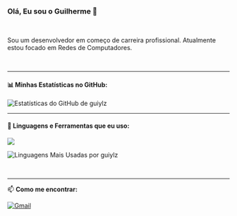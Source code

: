 ### Olá, Eu sou o Guilherme 👋

<br>

Sou um desenvolvedor em começo de carreira profissional. Atualmente estou focado em Redes de Computadores.

<br>

---

#### 📊 Minhas Estatísticas no GitHub:

![Estatísticas do GitHub de guiylz](https://github-readme-stats.vercel.app/api?username=SEU-NOME-DE-USUARIO&show_icons=true&theme=dracula&include_all_commits=true&count_private=true)

---

#### 🚀 Linguagens e Ferramentas que eu uso:

<p align="left">
  <a href="https://skillicons.dev">
    <img src="https://skillicons.dev/icons?i=C,Java,JavaScript,React,SQL,Nextjs,Tailwind,Nodejs,Express,Postgres,Python,Git,VScode," />
  </a>
</p>

![Linguagens Mais Usadas por guiylz](https://github-readme-stats.vercel.app/api/top-langs/?username=SEU-NOME-DE-USUARIO&layout=compact&langs_count=7&theme=dracula)

<br>

---

📫 **Como me encontrar:**

[![Gmail](https://img.shields.io/badge/Gmail-D14836?style=for-the-badge&logo=gmail&logoColor=white)](mailto:guilhermectt7@gmail.com)
